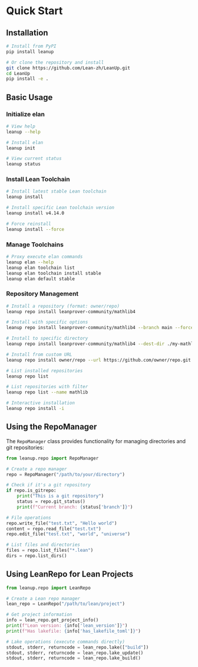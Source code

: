 # Quick Start

## Installation

```bash
# Install from PyPI
pip install leanup

# Or clone the repository and install
git clone https://github.com/Lean-zh/LeanUp.git
cd LeanUp
pip install -e .
```

## Basic Usage

### Initialize elan

```bash
# View help
leanup --help

# Install elan
leanup init

# View current status
leanup status
```

### Install Lean Toolchain

```bash
# Install latest stable Lean toolchain
leanup install

# Install specific Lean toolchain version
leanup install v4.14.0

# Force reinstall
leanup install --force
```

### Manage Toolchains

```bash
# Proxy execute elan commands
leanup elan --help
leanup elan toolchain list
leanup elan toolchain install stable
leanup elan default stable
```

### Repository Management

```bash
# Install a repository (format: owner/repo)
leanup repo install leanprover-community/mathlib4

# Install with specific options
leanup repo install leanprover-community/mathlib4 --branch main --force

# Install to specific directory
leanup repo install leanprover-community/mathlib4 --dest-dir ./my-mathlib

# Install from custom URL
leanup repo install owner/repo --url https://github.com/owner/repo.git

# List installed repositories
leanup repo list

# List repositories with filter
leanup repo list --name mathlib

# Interactive installation
leanup repo install -i
```

## Using the RepoManager

The `RepoManager` class provides functionality for managing directories and git repositories:

```python
from leanup.repo import RepoManager

# Create a repo manager
repo = RepoManager("/path/to/your/directory")

# Check if it's a git repository
if repo.is_gitrepo:
    print("This is a git repository")
    status = repo.git_status()
    print(f"Current branch: {status['branch']}")

# File operations
repo.write_file("test.txt", "Hello world")
content = repo.read_file("test.txt")
repo.edit_file("test.txt", "world", "universe")

# List files and directories
files = repo.list_files("*.lean")
dirs = repo.list_dirs()
```

## Using LeanRepo for Lean Projects

```python
from leanup.repo import LeanRepo

# Create a Lean repo manager
lean_repo = LeanRepo("/path/to/lean/project")

# Get project information
info = lean_repo.get_project_info()
print(f"Lean version: {info['lean_version']}")
print(f"Has lakefile: {info['has_lakefile_toml']}")

# Lake operations (execute commands directly)
stdout, stderr, returncode = lean_repo.lake(["build"])
stdout, stderr, returncode = lean_repo.lake_update()
stdout, stderr, returncode = lean_repo.lake_build()
```